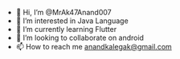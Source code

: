 - 👋 Hi, I’m @MrAk47Anand007
- 👀 I’m interested in Java Language
- 🌱 I’m currently learning Flutter
- 💞️ I’m looking to collaborate on android
- 📫 How to reach me anandkalegak@gmail.com

<!---
MrAk47Anand007/MrAk47Anand007 is a ✨ special ✨ repository because its `README.md` (this file) appears on your GitHub profile.
You can click the Preview link to take a look at your changes.
--->

